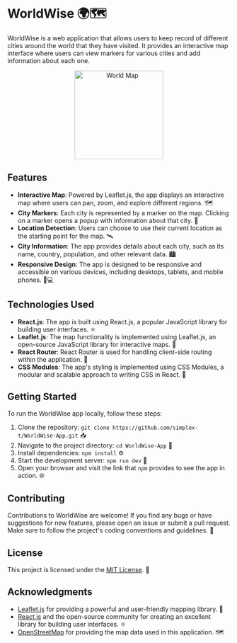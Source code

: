 # WorldWise 🌍🗺️

WorldWise is a web application that allows users to keep record of different cities around the world that they have visited. It provides an interactive map interface where users can view markers for various cities and add information about each one.

<center><img src="https://img.freepik.com/premium-photo/3d-earth-globe-with-world-map-ai-generated-art-work_844516-114.jpg" width="200" height="auto" alt="World Map"></center>

## Features

-   **Interactive Map**: Powered by Leaflet.js, the app displays an interactive map where users can pan, zoom, and explore different regions. 🗺️
-   **City Markers**: Each city is represented by a marker on the map. Clicking on a marker opens a popup with information about that city. 📍
-   **Location Detection**: Users can choose to use their current location as the starting point for the map. 🛰️
-   **City Information**: The app provides details about each city, such as its name, country, population, and other relevant data. 🏙️
-   **Responsive Design**: The app is designed to be responsive and accessible on various devices, including desktops, tablets, and mobile phones. 📱💻

## Technologies Used

-   **React.js**: The app is built using React.js, a popular JavaScript library for building user interfaces. ⚛️
-   **Leaflet.js**: The map functionality is implemented using Leaflet.js, an open-source JavaScript library for interactive maps. 🍃
-   **React Router**: React Router is used for handling client-side routing within the application. 🚦
-   **CSS Modules**: The app's styling is implemented using CSS Modules, a modular and scalable approach to writing CSS in React. 🎨

## Getting Started

To run the WorldWise app locally, follow these steps:

1. Clone the repository: `git clone https://github.com/simplex-t/WorldWise-App.git` 📥
2. Navigate to the project directory: `cd WorldWise-App` 📂
3. Install dependencies: `npm install` ⚙️
4. Start the development server: `npm run dev` 🚀
5. Open your browser and visit the link that `npm` provides to see the app in action. 🌐

## Contributing

Contributions to WorldWise are welcome! If you find any bugs or have suggestions for new features, please open an issue or submit a pull request. Make sure to follow the project's coding conventions and guidelines. 🤝

## License

This project is licensed under the [MIT License](LICENSE). 📄

## Acknowledgments

-   [Leaflet.js](https://leafletjs.com/) for providing a powerful and user-friendly mapping library. 🍃
-   [React.js](https://reactjs.org/) and the open-source community for creating an excellent library for building user interfaces. ⚛️
-   [OpenStreetMap](https://www.openstreetmap.org/) for providing the map data used in this application. 🗺️
